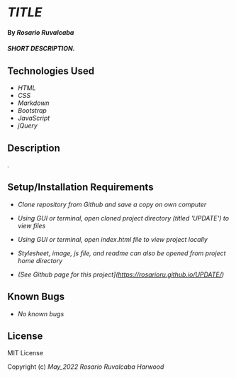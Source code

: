 # _TITLE_

#### By _**Rosario Ruvalcaba**_

#### _SHORT DESCRIPTION._

## Technologies Used

* _HTML_
* _CSS_
* _Markdown_
* _Bootstrap_
* _JavaScript_
* _jQuery_

## Description

_._

## Setup/Installation Requirements

* _Clone repository from Github and save a copy on own computer_

* _Using GUI or terminal, open cloned project directory (titled 'UPDATE') to view files_

* _Using GUI or terminal, open index.html file to view project locally_

* _Stylesheet, image, js file, and readme can also be opened from project home directory_

* _(See Github page for this project](https://rosarioru.github.io/UPDATE/)_

## Known Bugs

* _No known bugs_

## License

MIT License

Copyright (c) _May_2022_ _Rosario Ruvalcaba Harwood_